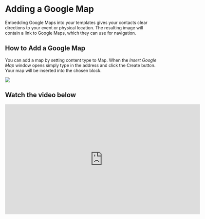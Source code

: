 # Adding a Google Map

Embedding Google Maps into your templates gives your contacts clear directions to your
 event or physical location. The resulting image will contain a link to Google Maps, which they can use 
 for navigation. 
 

## How to Add a Google Map

You can add a map by setting content type to Map. When the _Insert Google Map_ window opens simply type in the address and 
click the Create button. Your map will be inserted into the chosen block.

![](/kb/images/Selection_447.png)


## Watch the video below

<iframe src="https://player.vimeo.com/video/174627936" width="640" height="360" frameborder="0" webkitallowfullscreen mozallowfullscreen allowfullscreen></iframe>
